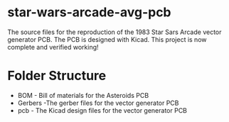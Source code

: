 # star-wars-arcade-avg-pcb
The source files for the reproduction of the 1983 Star Sars Arcade vector generator PCB. The PCB is designed with Kicad. This project is now complete and verified working!

# Folder Structure
* BOM - Bill of materials for the Asteroids PCB
* Gerbers -The gerber files for the vector generator PCB
* pcb - The Kicad design files for the vector generator PCB
